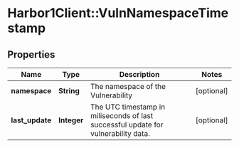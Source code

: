 # Harbor1Client::VulnNamespaceTimestamp

## Properties
Name | Type | Description | Notes
------------ | ------------- | ------------- | -------------
**namespace** | **String** | The namespace of the Vulnerability | [optional] 
**last_update** | **Integer** | The UTC timestamp in miliseconds of last successful update for vulnerability data. | [optional] 


